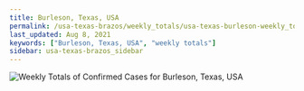 ```yaml
---
title: Burleson, Texas, USA
permalink: /usa-texas-brazos/weekly_totals/usa-texas-burleson-weekly_totals.html
last_updated: Aug 8, 2021
keywords: ["Burleson, Texas, USA", "weekly totals"]
sidebar: usa-texas-brazos_sidebar
---
```


![Weekly Totals of Confirmed Cases for Burleson, Texas, USA](/covid_tracker/images/graphs/usa-texas-burleson-weekly_totals_graph.png)
